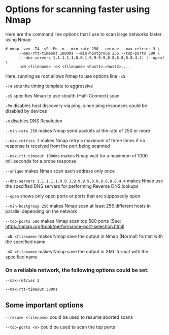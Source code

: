 # Options for scanning faster using Nmap


Here are the command line options that I use to scan large networks faster
using Nmap:


```shell
# nmap -vvv -T4 -sS -Pn -n --min-rate 250 --unique --max-retries 3 \
      --max-rtt-timeout 1000ms --min-hostgroup 256 --top-ports 580 \
      [--dns-servers 1.1.1.1,1.0.0.1,9.9.9.9,8.8.8.8,8.8.4.4] [--open] \
      -oN <filename> -oX <filename> <host1>,<host2>,...
```

Here, running as root allows Nmap to use options line `-sS`

  `-T4` sets the timing template to aggressive

  `-sS` specifies Nmap to use stealth (Half-Connect) scan

  `-Pn` disables host discovery via ping, since ping responses could be
disabled by devices

  `-n` disables DNS Resolution

  `--min-rate 250` makes Nmap send packets at the rate of 250 or more

  `--max-retries 3` makes Nmap retry a maximum of three times if no response is
received from the port being scanned

  `--max-rtt-timeout 1000ms` makes Nmap wait for a maximum of 1000 milliseconds
for a probe response

  `--unique` makes Nmap scan each address only once

  `--dns-servers 1.1.1.1,1.0.0.1,9.9.9.9,8.8.8.8,8.8.4.4` makes Nmap use the
specified DNS servers for performing Reverse DNS lookups

  `--open` shows only open ports or ports that are supposedly open

  `--min-hostgroup 256` makes Nmap scan at least 256 different hosts in
parallel depending on the network

  `--top-ports 580` makes Nmap scan top 580 ports
(See: https://nmap.org/book/performance-port-selection.html)

  `-oN <filename>` makes Nmap save the output in Nmap (Normal) format with the
specified name

  `-oX <filename>` makes Nmap save the output in XML format with the specified
name


### On a reliable network, the following options could be set:

  `--max-retries 2`

  `--max-rtt-timeout 300ms`


## Some important options

  `--resume <filename>` could be used to resume aborted scans

  `--top-ports <n>` could be used to scan the top <n> ports

